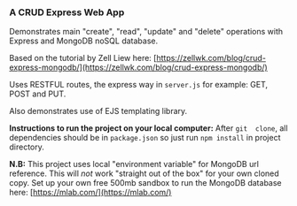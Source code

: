 ### A CRUD Express Web App  

Demonstrates main "create", "read", "update" and "delete" operations with Express and MongoDB noSQL database.

Based on the tutorial by Zell Liew here: [https://zellwk.com/blog/crud-express-mongodb/](https://zellwk.com/blog/crud-express-mongodb/)

Uses RESTFUL routes, the express way in `server.js` for example: GET, POST and PUT.

Also demonstrates use of EJS templating library. 

**Instructions to run the project on your local computer:** After `git  clone`, all dependencies should be in `package.json` so just run `npm install` in project directory.

**N.B:** This project uses local "environment variable" for MongoDB url reference. This will *not* work "straight out of the box" for your own cloned copy.  Set up your own free 500mb sandbox to run the MongoDB database here: [https://mlab.com/](https://mlab.com/)











